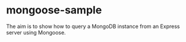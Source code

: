 mongoose-sample
===============

The aim is to show how to query a MongoDB instance from an Express server using Mongoose.
